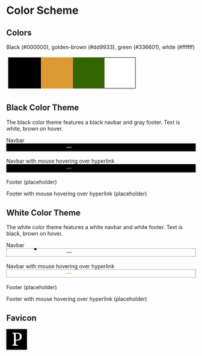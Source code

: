 # Color Scheme

## Colors

Black (#000000), golden-brown (#dd9933), green (#336601), white (#ffffff)

![](images/layout-and-color-scheme/color-scheme.jpg)

## Black Color Theme

The black color theme features a black navbar and gray footer. Text is white, brown on hover.

Navbar
![](images/layout-and-color-scheme/black-navbar.jpg)

Navbar with mouse hovering over hyperlink
![](images/layout-and-color-scheme/black-navbar-hover.jpg)

Footer (placeholder)

Footer with mouse hovering over hyperlink (placeholder)

## White Color Theme

The white color theme features a white navbar and white footer. Text is black, brown on hover.

Navbar
![](images/layout-and-color-scheme/white-navbar.jpg)

Navbar with mouse hovering over hyperlink
![](images/layout-and-color-scheme/white-navbar-hover.jpg)

Footer (placeholder)

Footer with mouse hovering over hyperlink (placeholder)

## Favicon

![](images/layout-and-color-scheme/favicon.jpg)
